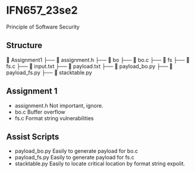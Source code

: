 # IFN657_23se2
Principle of Software Security

## Structure
 Assignment1
    ├──  assignment.h
    ├──  bo
    ├──  bo.c
    ├──  fs
    ├──  fs.c
    ├──  input.txt
    ├──  payload.txt
    ├──  payload_bo.py
    ├──  payload_fs.py
    ├──  stacktable.py

## Assignment 1
- assignment.h
  Not important, ignore.
- bo.c
  Buffer overflow
- fs.c
  Format string vulnerabilities

## Assist Scripts
- payload_bo.py
  Easily to generate payload for bo.c
- payload_fs.py
  Easily to generate payload for fs.c
- stacktable.py
  Easily to locate critical location by format string expolit.
  
